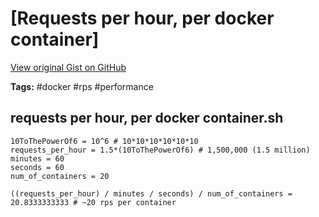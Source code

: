 # [Requests per hour, per docker container] 

[View original Gist on GitHub](https://gist.github.com/Integralist/d29b157e104fda2e6589063d2c5c6803)

**Tags:** #docker #rps #performance

## requests per hour, per docker container.sh

```shell
10ToThePowerOf6 = 10^6 # 10*10*10*10*10*10
requests_per_hour = 1.5*(10ToThePowerOf6) # 1,500,000 (1.5 million)
minutes = 60
seconds = 60
num_of_containers = 20

((requests_per_hour) / minutes / seconds) / num_of_containers = 20.8333333333 # ~20 rps per container
```

